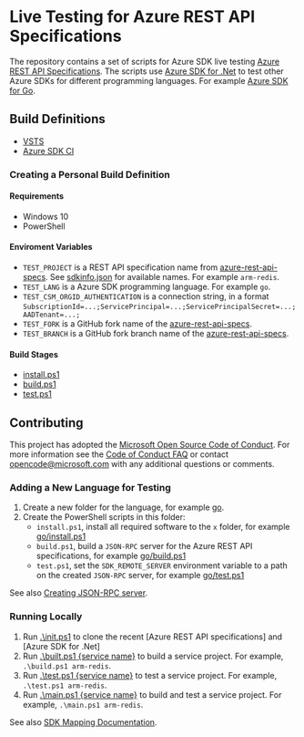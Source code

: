 # Live Testing for Azure REST API Specifications

The repository contains a set of scripts for Azure SDK live testing
[Azure REST API Specifications](https://github.com/Azure/azure-rest-api-specs).
The scripts use [Azure SDK for .Net](https://github.com/Azure/azure-sdk-for-net) to test other Azure SDKs for different programming languages. For example [Azure SDK for Go](https://github.com/Azure/azure-sdk-for-go).

## Build Definitions

- [VSTS](https://devdiv.visualstudio.com/NodeRepos/_build/index?definitionId=6392&_a=completed)
- [Azure SDK CI](http://azuresdkci.cloudapp.net/job/azure-rest-api-specs-tests-all/)

### Creating a Personal Build Definition

#### Requirements

- Windows 10
- PowerShell

#### Enviroment Variables

- `TEST_PROJECT` is a REST API specification name from [azure-rest-api-specs](https://github.com/Azure/azure-rest-api-specs). See [sdkinfo.json](sdkinfo.json) for available names. For example `arm-redis`.
- `TEST_LANG` is a Azure SDK programming language. For example `go`.
- `TEST_CSM_ORGID_AUTHENTICATION` is a connection string, in a format `SubscriptionId=...;ServicePrincipal=...;ServicePrincipalSecret=...;AADTenant=...;`
- `TEST_FORK` is a GitHub fork name of the [azure-rest-api-specs](https://github.com/Azure/azure-rest-api-specs).
- `TEST_BRANCH` is a GitHub fork branch name of the [azure-rest-api-specs](https://github.com/Azure/azure-rest-api-specs).

#### Build Stages

- [install.ps1](install.ps1)
- [build.ps1](build.ps1)
- [test.ps1](test.ps1)

## Contributing

This project has adopted the [Microsoft Open Source Code of Conduct](https://opensource.microsoft.com/codeofconduct/). For more information see the [Code of Conduct FAQ](https://opensource.microsoft.com/codeofconduct/faq/) or contact [opencode@microsoft.com](mailto:opencode@microsoft.com) with any additional questions or comments.

### Adding a New Language for Testing

1. Create a new folder for the language, for example [go](go).
1. Create the PowerShell scripts in this folder:
   - `install.ps1`, install all required software to the `x` folder, for example [go/install.ps1](go/install.ps1)
   - `build.ps1`, build a `JSON-RPC` server for the Azure REST API specifications, for example [go/build.ps1](go/build.ps1)
   - `test.ps1`, set the `SDK_REMOTE_SERVER` environment variable to a path on the created `JSON-RPC` server, for example [go/test.ps1](go/test.ps1)

See also [Creating JSON-RPC server](json-rpc-server.md).

### Running Locally

1. Run [.\init.ps1](init.ps1) to clone the recent [Azure REST API specifications] and [Azure SDK for .Net]
1. Run [.\built.ps1 {service name}](build.ps1) to build a service project. For example, `.\build.ps1 arm-redis`.
1. Run [.\test.ps1 {service name}](build.ps1) to test a service project. For example, `.\test.ps1 arm-redis`.
1. Run [.\main.ps1 {service name}](build.ps1) to build and test a service project. For example, `.\main.ps1 arm-redis`.

See also [SDK Mapping Documentation](sdkinfo.md).
